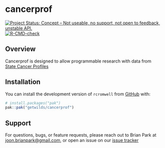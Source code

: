 # cancerprof

<!-- badges: start -->
[![Project Status: Concept – Not useable, no support, not open to feedback, unstable API.](https://getwilds.github.io/badges/badges/concept.svg)](https://getwilds.github.io/badges/#concept)
[![R-CMD-check](https://github.com/getwilds/cancerprof/actions/workflows/R-CMD-check.yaml/badge.svg)](https://github.com/getwilds/cancerprof/actions/workflows/R-CMD-check.yaml)
<!-- badges: end -->

## Overview

Cancerprof is designed to allow programmable research with data from [State Cancer Profiles](https://statecancerprofiles.cancer.gov/index.html "Visit State Cancer Profiles") 

## Installation

You can install the development version of `rcromwell` from [GitHub](https://github.com/) with:

```r
# install.packages("pak")
pak::pak("getwilds/cancerprof")
```

## Support

For questions, bugs, or feature requests, please reach out to Brian Park at joon.brianpark@gmail.com, or open an issue on our [issue tracker](https://github.com/getwilds/cancerprof/issues)
